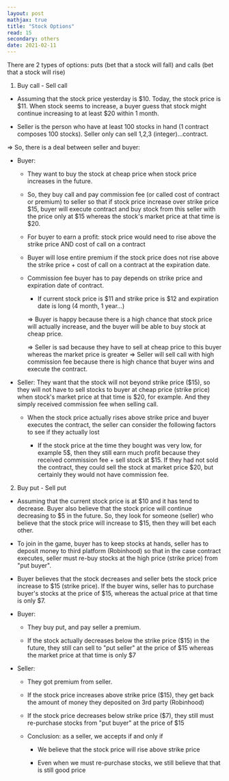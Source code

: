 ```yaml
---
layout: post
mathjax: true
title: "Stock Options"
read: 15
secondary: others
date: 2021-02-11
---
```



There are 2 types of options: puts (bet that a stock will fall) and calls (bet that a stock will rise)

1. Buy call - Sell call

- Assuming that the stock price yesterday is $10. Today, the stock price is $11. When stock seems to increase, a buyer guess that stock might continue increasing to at least $20 within 1 month.

- Seller is the person who have at least 100 stocks in hand (1 contract composes 100 stocks). Seller only can sell 1,2,3 (integer)...contract. 

=> So, there is a deal between seller and buyer: 

* Buyer: 

    - They want to buy the stock at cheap price when stock price increases in the future. 
    
    - So, they buy call and pay commission fee (or called cost of contract or premium) to seller so that if stock price increase over strike price $15, buyer will execute contract and buy stock from this seller with the price only at $15 whereas the stock's market price at that time is $20. 

    - For buyer to earn a profit: stock price would need to rise above the strike price AND cost of call on a contract

    - Buyer will lose entire premium if the stock price does not rise above the strike price + cost of call on a contract at the expiration date. 

    - Commission fee buyer has to pay depends on strike price and expiration date of contract. 

        + If current stock price is $11 and strike price is $12 and expiration date is long (4 month, 1 year...) 
        
        => Buyer is happy because there is a high chance that stock price will actually increase, and the buyer will be able to buy stock at cheap price.

        => Seller is sad because they have to sell at cheap price to this buyer whereas the market price is greater => Seller will sell call with high commission fee because there is high chance that buyer wins and execute the contract. 

* Seller: They want that the stock will not beyond strike price ($15), so they will not have to sell stocks to buyer at cheap price (strike price) when stock's market price at that time is $20, for example. And they simply received commission fee when selling call.

    -   When the stock price actually rises above strike price and buyer executes the contract, the seller can consider the following factors to see if they actually lost 

        + If the stock price at the time they bought was very low, for example 5$, then they still earn much profit because they received commission fee + sell stock at $15. If they had not sold the contract, they could sell the stock at market price $20, but certainly they would not have commission fee.

2. Buy put - Sell put

- Assuming that the current stock price is at $10 and it has tend to decrease. Buyer also believe that the stock price will continue decreasing to $5 in the future. So, they look for someone (seller) who believe that the stock price will increase to $15, then they will bet each other.

- To join in the game, buyer has to keep stocks at hands, seller has to deposit money to third platform (Robinhood) so that in the case contract executes, seller must re-buy stocks at the high price (strike price) from "put buyer".

- Buyer believes that the stock decreases and seller bets the stock price increase to $15 (strike price). If the buyer wins, seller has to purchase buyer's stocks at the price of $15, whereas the actual price at that time is only $7.

* Buyer: 

    - They buy put, and pay seller a premium.

    - If the stock actually decreases below the strike price ($15) in the future, they still can sell to "put seller" at the price of $15 whereas the market price at that time is only $7 

* Seller:

    - They got premium from seller.

    - If the stock price increases above strike price ($15), they get back the amount of money they deposited on 3rd party (Robinhood)

    - If the stock price decreases below strike price ($7), they still must re-purchase stocks from "put buyer" at the price of $15

    * Conclusion: as a seller, we accepts if and only if

        + We believe that the stock price will rise above strike price

        + Even when we must re-purchase stocks, we still believe that that is still good price
